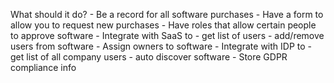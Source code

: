What should it do?
    - Be a record for all software purchases
    - Have a form to allow you to request new purchases
        - Have roles that allow certain people to approve software
    - Integrate with SaaS to
        - get list of users
        - add/remove users from software
    - Assign owners to software
    - Integrate with IDP to 
        - get list of all company users
        - auto discover software
    - Store GDPR compliance info
